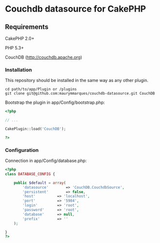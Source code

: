 # Couchdb datasource for CakePHP



## Requirements
CakePHP 2.0+

PHP 5.3+ 

CouchDB (http://couchdb.apache.org)


### Installation

This repository should be installed in the same way as any other plugin.

```
cd path/to/app/Plugin or /plugins
git clone git@github.com:maurymmarques/couchdb-datasource.git CouchDB
```

Bootstrap the plugin in app/Config/bootstrap.php:

```php
<?php

// ...

CakePlugin::load('CouchDB');

?>
```

### Configuration

Connection in app/Config/database.php:

```php
<?php
class DATABASE_CONFIG {

	public $default = array(
		'datasource'		=> 'CouchDB.CouchdbSource',
		'persistent'		=> false,
		'host'			=> 'localhost',
		'port'			=> '5984',
		'login'			=> 'root',
		'password'		=> 'root',
		'database'		=> null,
		'prefix'		=> ''
	);

}
?>
```